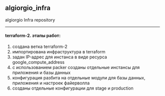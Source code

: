## algiorgio_infra 

algiorgio Infra repository

------------

#### terraform-2. этапы работ:
1. создана ветка terraform-2
2. импортирована инфраструктура в terraform
3. задан IP-адрес для инстанса в виде ресурса google_compute_address
3. с использованием packer созданы отдельные инстансы для приложения и базы данных
4. конфигурация разбита на отдельные модули для базы данных, приложения и настроек файерволла 
5. созданы отдельные конфигурации для stage и production

